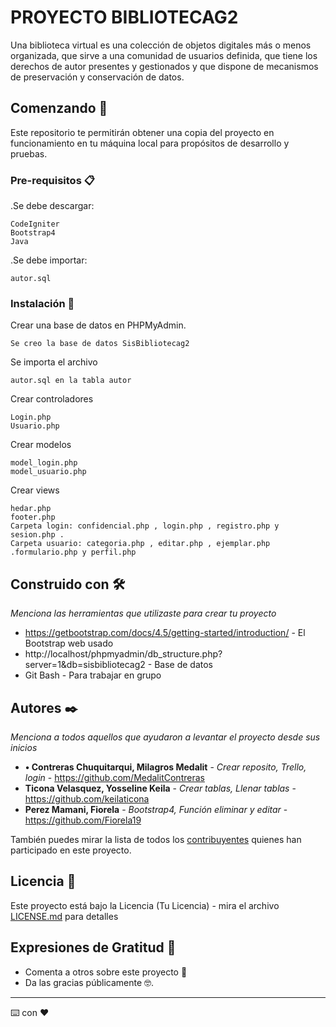 # PROYECTO BIBLIOTECAG2

Una biblioteca virtual  es una colección de objetos digitales más o menos organizada,  que sirve a una comunidad de usuarios definida, que tiene los derechos de autor presentes y gestionados y que dispone de mecanismos de preservación y conservación de datos.

## Comenzando 🚀

Este repositorio te permitirán obtener una copia del proyecto en funcionamiento en tu máquina local para propósitos de desarrollo y pruebas.

### Pre-requisitos 📋

.Se debe descargar:
```
CodeIgniter
Bootstrap4
Java
```
.Se debe importar:
```
autor.sql
```
### Instalación 🔧

Crear una base de datos en PHPMyAdmin.

```
Se creo la base de datos SisBibliotecag2
```

Se importa el archivo 
```
autor.sql en la tabla autor
```
Crear controladores
```
Login.php
Usuario.php
```
Crear modelos
```
model_login.php
model_usuario.php
```
Crear views
```
hedar.php
footer.php
Carpeta login: confidencial.php , login.php , registro.php y sesion.php .
Carpeta usuario: categoria.php , editar.php , ejemplar.php .formulario.php y perfil.php

```
## Construido con 🛠️

_Menciona las herramientas que utilizaste para crear tu proyecto_

* https://getbootstrap.com/docs/4.5/getting-started/introduction/ - El Bootstrap web usado
* http://localhost/phpmyadmin/db_structure.php?server=1&db=sisbibliotecag2 - Base de datos
* Git Bash - Para trabajar en grupo

## Autores ✒️

_Menciona a todos aquellos que ayudaron a levantar el proyecto desde sus inicios_

* **• Contreras Chuquitarqui, Milagros Medalit** - *Crear reposito, Trello, login* - https://github.com/MedalitContreras
* **Ticona Velasquez, Yosseline Keila** - *Crear tablas, Llenar tablas* - https://github.com/keilaticona
* **Perez Mamani, Fiorela** - *Bootstrap4, Función eliminar y editar* - https://github.com/Fiorela19

También puedes mirar la lista de todos los [contribuyentes](https://github.com/MedalitContreras/SisBibliotecaG02/graphs/contributors) quienes han participado en este proyecto. 

## Licencia 📄

Este proyecto está bajo la Licencia (Tu Licencia) - mira el archivo [LICENSE.md](LICENSE.md) para detalles

## Expresiones de Gratitud 🎁

* Comenta a otros sobre este proyecto 📢
* Da las gracias públicamente 🤓.




---
⌨️ con ❤️ 

